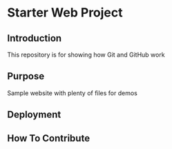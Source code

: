 # Starter Web Project

## Introduction
This repository is for showing how Git and GitHub work

## Purpose

Sample website with plenty of files for demos

## Deployment

## How To Contribute